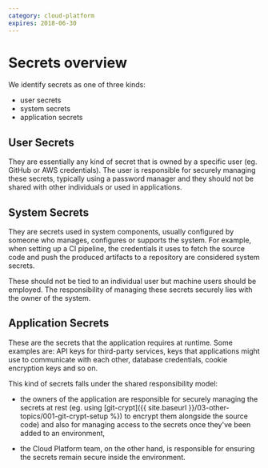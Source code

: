 ```yaml
---
category: cloud-platform
expires: 2018-06-30
---
```

# Secrets overview

We identify secrets as one of three kinds:
- user secrets
- system secrets
- application secrets

## User Secrets

They are essentially any kind of secret that is owned by a specific user (eg. GitHub or AWS credentials). The user is responsible for securely managing these secrets, typically using a password manager and they should not be shared with other individuals or used in applications.

## System Secrets

They are secrets used in system components, usually configured by someone who manages, configures or supports the system. For example, when setting up a CI pipeline, the credentials it uses to fetch the source code and push the produced artifacts to a repository are considered system secrets.

These should not be tied to an individual user but machine users should be employed. The responsibility of managing these secrets securely lies with the owner of the system.

## Application Secrets

These are the secrets that the application requires at runtime. Some examples are: API keys for third-party services, keys that applications might use to communicate with each other, database credentials, cookie encryption keys and so on.

This kind of secrets falls under the shared responsibility model:

- the owners of the application are responsible for securely managing the secrets at rest (eg. using [git-crypt]({{ site.baseurl }}/03-other-topics/001-git-crypt-setup %}) to encrypt them alongside the source code) and also for managing access to the secrets once they've been added to an environment,

- the Cloud Platform team, on the other hand, is responsible for ensuring the secrets remain secure inside the environment.
